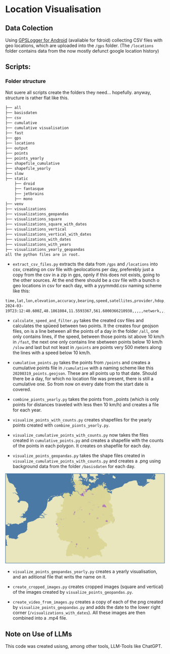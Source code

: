 # Location Visualisation

## Data Colection

Using [GPSLogger for Android](https://gpslogger.app/) (avaliable for fdroid) collecting CSV files with geo locations, which are uploaded into the `/gps` folder. (The `/locations` folder contains data from the now mostly defunct google location history) 

## Scripts:

### Folder structure

Not suere all scripts create the folders they need... hopefully. anyway, structure is rather flat like this.

```
├── all
├── basisdaten
├── csv
├── cumulative
├── cumulative visualisation
├── fast
├── gps
├── locations
├── output
├── points
├── points_yearly
├── shapefile_cumulative
├── shapefile_yearly
├── slow
├── static
    ├── droid
    ├── fantasque
    ├── jetbrains
    ├── mono
├── venv
├── visualizations
├── visualizations_geopandas
├── visualizations_square
├── visualizations_square_with_dates
├── visualizations_vertical
├── visualizations_vertical_with_dates
├── visualizations_with_dates
├── visualizations_with_years
├── visualizations_yearly_geopandas
all the python files are in root.
```

- `extract_csv_files.py` extracts the data from `/gps` and `/locations` into csv, creating on csv file with geolocations per day, preferebly just a copy from the csv in a zip in gps, opnly if this does not exists, going to the other sources. At the end there should be a csv file with a bunch o geo locations in csv for each day, with a yyymmdd.csv naming scheme like this:

```
time,lat,lon,elevation,accuracy,bearing,speed,satellites,provider,hdop,vdop,pdop,geoidheight,ageofdgpsdata,dgpsid,activity,battery,annotation,timestamp_ms,time_offset,distance,starttimestamp_ms,profile_name,battery_charging
2024-03-19T23:12:40.600Z,48.1861084,11.5593367,561.6000366210938,,,,,network,,,,,,,,,,,,,,,
```

- `calculate_speed_and_filter.py` takes the created csv files and calculates the spüeed between two points. It the creates four geojson files, on is a line between all the points of a day in the folder `/all`, one only contains lines, if the speed, between those points ist above 10 km/h in `/fast`, the next one only contains line sbetween points below 10 km/h `/slow` and last but not least in `/points` are points very 500 meters along the lines with a speed below 10 km/h.

- `cumulative_points.py` takes the points from `/points` and creates a cumulative points file in `/cumulative` with a naming scheme like this `20200319_points.geojson`. These are all points up to that date. Should there be a day, for which no location file was present, there is still a cumulative one. So from now on every date from the start date is covered.

- `combine_pionts_yearly.py` takes the points from _points (which is only points for distances traveled with less then 10 km/h) and creates a file for each year.

- `visualize_points_with_counts.py` creates shapefiles for the yearly points created with `combine_pionts_yearly.py`.

- `visualize_cumulative_points_with_counts.py` now takes the files created in `cumulative_points.py` and creates a shapefile with the counts of the points in each polygon. It creates on shapefile for each day.

- `visualize_points_geopandas.py` takes the shape files created in `visualize_cumulative_points_with_counts.py` and creates a .png using background data from the folder `/basisdaten` for each day.

![](https://raw.githubusercontent.com/TVLuke/location-history/refs/heads/main/static/20230601_visualization.png)

- `visualize_points_geopandas_yearly.py` creates a yearly visualisation, and an aditional file that writs the name on it.

- `create_cropped_images.py` creates cropped images (square and vertical) of the images created by `visualize_points_geopandas.py`.

- `create_video_from_images.py` creates a copy of each of the png created by `visualize_points_geopandas.py` and adds the date to the lower right corner (`/visualizations_with_dates`). All these images are then combined into a .mp4 file.

## Note on Use of LLMs
This code was created usisng, among other tools, LLM-Tools like ChatGPT.